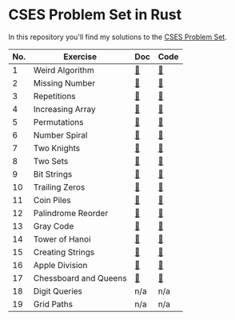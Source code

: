 # CSES Problem Set in Rust

In this repository you'll find my solutions to the [CSES Problem Set](https://cses.fi/problemset/).

| No. | Exercise              | Doc                                  | Code                                        |
| --- | --------------------- | ------------------------------------ | ------------------------------------------- |
| 1   | Weird Algorithm       | [📝](./src/weird_algorithm.md)       | [📜](./src/bin/01_weird_algorithm.rs)       |
| 2   | Missing Number        | [📝](./src/missing_number.md)        | [📜](./src/bin/02_missing_number.rs)        |
| 3   | Repetitions           | [📝](./src/repetitions.md)           | [📜](./src/bin/03_repetitions.rs)           |
| 4   | Increasing Array      | [📝](./src/increasing_array.md)      | [📜](./src/bin/04_increasing_array.rs)      |
| 5   | Permutations          | [📝](./src/permutations.md)          | [📜](./src/bin/05_permutations.rs)          |
| 6   | Number Spiral         | [📝](./src/number_spiral.md)         | [📜](./src/bin/06_number_spiral.rs)         |
| 7   | Two Knights           | [📝](./src/two_knights.md)           | [📜](./src/bin/07_two_knights.rs)           |
| 8   | Two Sets              | [📝](./src/two_sets.md)              | [📜](./src/bin/08_two_sets.rs)              |
| 9   | Bit Strings           | [📝](./src/bit_strings.md)           | [📜](./src/bin/09_bit_strings.rs)           |
| 10  | Trailing Zeros        | [📝](./src/trailing_zeros.md)        | [📜](./src/bin/10_trailing_zeros.rs)        |
| 11  | Coin Piles            | [📝](./src/coin_piles.md)            | [📜](./src/bin/11_coin_piles.rs)            |
| 12  | Palindrome Reorder    | [📝](./src/palindrome_reorder.md)    | [📜](./src/bin/12_palindrome_reorder.rs)    |
| 13  | Gray Code             | [📝](./src/gray_code.md)             | [📜](./src/bin/13_gray_code.rs)             |
| 14  | Tower of Hanoi        | [📝](./src/tower_of_hanoi.md)        | [📜](./src/bin/14_tower_of_hanoi.rs)        |
| 15  | Creating Strings      | [📝](./src/creating_strings.md)      | [📜](./src/bin/15_creating_strings.rs)      |
| 16  | Apple Division        | [📝](./src/apple_division.md)        | [📜](./src/bin/16_apple_division.rs)        |
| 17  | Chessboard and Queens | [📝](./src/chessboard_and_queens.md) | [📜](./src/bin/17_chessboard_and_queens.rs) |
| 18  | Digit Queries         | n/a                                  | n/a                                         |
| 19  | Grid Paths            | n/a                                  | n/a                                         |
